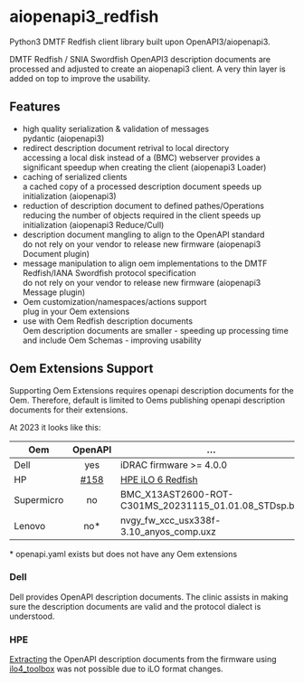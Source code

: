 # aiopenapi3_redfish
Python3 DMTF Redfish client library built upon OpenAPI3/aiopenapi3.

DMTF Redfish / SNIA Swordfish OpenAPI3 description documents are processed and adjusted to create an aiopenapi3 client.
A very thin layer is added on top to improve the usability.

## Features
 * high quality serialization & validation of messages \
   pydantic (aiopenapi3)
 * redirect description document retrival to local directory\
   accessing a local disk instead of a (BMC) webserver provides a significant speedup when creating the client (aiopenapi3 Loader)
 * caching of serialized clients\
   a cached copy of a processed description document speeds up initialization  (aiopenapi3)
 * reduction of description document to defined pathes/Operations \
   reducing the number of objects required in the client speeds up initialization (aiopenapi3 Reduce/Cull)
 * description document mangling to align to the OpenAPI standard \
   do not rely on your vendor to release new firmware (aiopenapi3 Document plugin)
 * message manipulation to align oem implementations to the DMTF Redfish/IANA Swordfish protocol specification \
   do not rely on your vendor to release new firmware (aiopenapi3 Message plugin)
 * Oem customization/namespaces/actions support \
   plug in your Oem extensions
 * use with Oem Redfish description documents\
   Oem description documents are smaller - speeding up processing time and include Oem Schemas - improving usability


## Oem Extensions Support

Supporting Oem Extensions requires openapi description documents for the Oem.
Therefore,  default is limited to Oems publishing openapi description documents for their extensions.

At 2023 it looks like this:

| Oem         |                                   OpenAPI                                   | …                                                                                                     |
|-------------|:---------------------------------------------------------------------------:|-------------------------------------------------------------------------------------------------------|
| Dell        |                                     yes                                     | iDRAC firmware >= 4.0.0                                                                               |
| HP          | [#158](https://github.com/HewlettPackard/python-ilorest-library/issues/158) | [HPE iLO 6 Redfish](https://servermanagementportal.ext.hpe.com/docs/redfishservices/ilos/ilo6/ilo6_changelog/) |
| Supermicro  |                                     no                                      | BMC_X13AST2600-ROT-C301MS_20231115_01.01.08_STDsp.bin                                                 |
| Lenovo      |                                   no&ast;                                   | nvgy_fw_xcc_usx338f-3.10_anyos_comp.uxz                                                               |

&ast; openapi.yaml exists but does not have any Oem extensions

### Dell
Dell provides OpenAPI description documents. The clinic assists in making sure the description documents are valid and the protocol dialect is understood.

### HPE
[Extracting](https://mark.honeychurch.org/blog/projects/ahs/) the OpenAPI description documents from the firmware using [ilo4_toolbox](https://github.com/airbus-seclab/ilo4_toolbox) was not possible due to iLO format changes.
